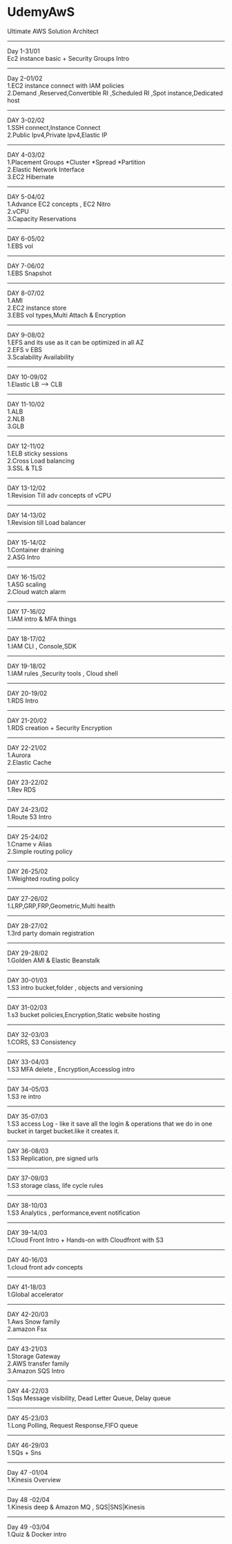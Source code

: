 # UdemyAwS
Ultimate AWS Solution Architect <br>
___
Day 1-31/01<br>
Ec2 instance basic + Security Groups Intro <br>
<b><hr></b>
Day 2-01/02<br>
1.EC2 instance connect with IAM policies <br>
2.Demand ,Reserved,Convertible RI ,Scheduled RI ,Spot instance,Dedicated host <br>
<hr>
DAY 3-02/02<br>
1.SSH connect,Instance Connect<br>
2.Public Ipv4,Private Ipv4,Elastic IP<br>
<hr>
DAY 4-03/02<br>
1.Placement Groups *Cluster *Spread *Partition<br>
2.Elastic Network Interface <br>
3.EC2 Hibernate<br>
<hr>
DAY 5-04/02<br>
1.Advance EC2 concepts , EC2 Nitro <br>
2.vCPU<br>
3.Capacity Reservations<br>
<hr>
DAY 6-05/02<br>
1.EBS vol <br>
<hr>
DAY 7-06/02<br>
1.EBS Snapshot
<hr>
DAY 8-07/02<br>
1.AMI <br>
2.EC2 instance store <br>
3.EBS vol types,Multi Attach & Encryption <br>
<hr>
DAY 9-08/02<br>
1.EFS and its use as it can be optimized in all AZ <br>
2.EFS v EBS <br>
3.Scalability Availability
<hr>
DAY 10-09/02<br>
1.Elastic LB --> CLB 
<hr>
DAY 11-10/02<br>
1.ALB <br>
2.NLB <br>
3.GLB <br>
<hr>
DAY 12-11/02<br>
1.ELB sticky sessions <br>
2.Cross Load balancing <br>
3.SSL & TLS <br>
<hr>
DAY 13-12/02<br>
1.Revision Till adv concepts of vCPU
<hr>
DAY 14-13/02<br>
1.Revision till Load balancer
<hr>
DAY 15-14/02<br>
1.Container draining <br>
2.ASG Intro<br>
<hr>
DAY 16-15/02<br>
1.ASG scaling <br>
2.Cloud watch alarm <br>
<hr>
DAY 17-16/02<br>
1.IAM intro & MFA things<br>
<hr>
DAY 18-17/02<br>
1.IAM CLI , Console,SDK<br>
<hr>
DAY 19-18/02<br>
1.IAM rules ,Security tools , Cloud shell
<hr>
DAY 20-19/02<br>
1.RDS Intro <br>
<hr>
DAY 21-20/02<br>
1.RDS creation + Security Encryption<br>
<hr>
DAY 22-21/02<br>
1.Aurora <br>
2.Elastic Cache <br>
<hr>
DAY 23-22/02<br>
1.Rev RDS <br>
<hr>
DAY 24-23/02<br>
1.Route 53 Intro
<hr>
DAY 25-24/02<br>
1.Cname v Alias <br>
2.Simple routing policy
<hr>
DAY 26-25/02<br>
1.Weighted routing policy<br>
<hr>
DAY 27-26/02<br>
1.LRP,GRP,FRP,Geometric,Multi health<br>
<hr>
DAY 28-27/02<br>
1.3rd party domain registration<br>
<hr>
DAY 29-28/02<br>
1.Golden AMI & Elastic Beanstalk<br>
<hr>
DAY 30-01/03<br>
1.S3 intro bucket,folder , objects and versioning <br>
<hr>
DAY 31-02/03<br>
1.s3 bucket policies,Encryption,Static website hosting<br>
<hr>
DAY 32-03/03<br>
1.CORS, S3 Consistency<br>
<hr>
DAY 33-04/03<br>
1.S3 MFA delete , Encryption,Accesslog intro<br>
<hr>
DAY 34-05/03<br>
1.S3 re intro <br>
<hr>
DAY 35-07/03<br>
1.S3 access Log - like it save all the login & operations that we do in one bucket in target bucket.like it creates it.<br>
<hr>
DAY 36-08/03<br>
1.S3 Replication, pre signed urls <br>
<hr>
DAY 37-09/03<br>
1.S3 storage class, life cycle rules <br>
<hr>
DAY 38-10/03<br>
1.S3 Analytics , performance,event notification<br>
<hr>
DAY 39-14/03<br>
1.Cloud Front Intro + Hands-on with Cloudfront with S3<br>
<hr>
DAY 40-16/03<br>
1.cloud front adv concepts <br>
<hr>
DAY 41-18/03<br>
1.Global accelerator
<hr>
DAY 42-20/03<br>
1.Aws Snow family <br>
2.amazon Fsx <br>
<hr>
DAY 43-21/03<br>
1.Storage Gateway <br>
2.AWS transfer family <br>
3.Amazon SQS Intro <br>
<hr>
DAY 44-22/03<br>
1.Sqs Message visibility, Dead Letter Queue, Delay queue <br>
<hr>
DAY 45-23/03<br>
1.Long Polling, Request Response,FIFO queue <br>
<hr>
DAY 46-29/03<br>
1.SQs + Sns <br>
<Hr>
Day 47 -01/04 <br>
1.Kinesis Overview <br>
<Hr>
Day 48 -02/04 <br>
1.Kinesis deep & Amazon MQ , SQS|SNS|Kinesis <br>
<Hr>
Day 49 -03/04 <br>
1.Quiz & Docker intro <br>
